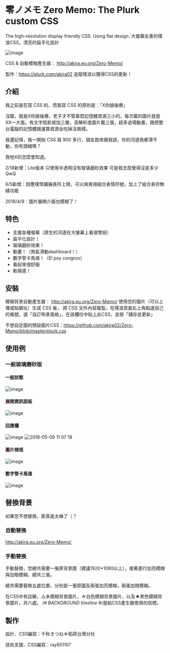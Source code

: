 # 零ノメモ Zero Memo: The Plurk custom CSS

The high-resolution display friendly CSS. Using flat design. 
大螢幕友善的噗浪CSS，漂亮的扁平化設計

![image](https://user-images.githubusercontent.com/4176802/38499717-0a71da0c-3c3b-11e8-8a05-d11b2bb179d4.png)


CSS & 自動模糊產生器： http://akira.eu.org/Zero-Memo/

製作：https://plurk.com/akira02
追蹤噗浪以獲得CSS的更新！

## 介紹

我之前是在寫 CSS 的，而我寫 CSS 的原則是：「X你娘操爆」

沒錯，就是X你娘操爆，老子才不管甚麼記憶體資源三小的，每次載的圖片就是XX一大張。有文字陰影就加三層，高解析度圖片載三張，超多過場動畫，跟把整台電腦的記憶體跟運算資源全吃掉沒兩樣。

我還記得，我一開始 CSS 寫 900 多行，朋友跑來跟我說，你的河道我都滑不動，你有頭緒嗎？
 
我他X的怎麼會知道。

2/18新增：Lite版本 只使用半透明沒有玻璃磨砂效果
可是我怎麼覺得沒差多少QwQ

6/5新增：因應噗幣擴展表符上限，可以爽爽用組合表情符號，加上了組合表符無縫功能

2018/4/9：圖片展開介面也模糊了！

## 特色
+ 支援各種螢幕（原生的河道在大螢幕上看很彆扭）
+ 扁平化設計！
+ 玻璃磨砂效果！
+ 動畫！（煞氣滑動dashboard！）
+ 數字管卡馬值！（El psy congroo）
+ 看起來很舒服
+ 軟萌感！

## 安裝

模糊背景自動產生器：
http://akira.eu.org/Zero-Memo/ 
使用您的圖片（可以上傳或貼網址）生成 CSS 後，
將 CSS 文件內容複製，在噗浪頁面右上角點選自己的帳號，選「自訂佈景風格」，在該欄位中貼上此CSS，並按「儲存並更新」

不想自定圖的預設圖片CSS：https://github.com/akira02/Zero-Memo/blob/master/plurk.css

## 使用例

### 一般玻璃磨砂版
#### 一般狀態
![image](https://user-images.githubusercontent.com/4176802/38499709-0604d172-3c3b-11e8-876f-0c0b00e2609f.png)
#### 展開資訊面板
![image](https://user-images.githubusercontent.com/4176802/38499717-0a71da0c-3c3b-11e8-8a05-d11b2bb179d4.png)
#### 回應欄
![image](https://user-images.githubusercontent.com/4176802/38499743-204a05f2-3c3b-11e8-9318-9bfc897bfa84.png)
![2018-05-09 11 07 19](https://user-images.githubusercontent.com/4176802/39822767-f7978bec-53dd-11e8-88af-5a200d3d23bd.png)

#### 圖片檢視
![image](https://user-images.githubusercontent.com/4176802/38499769-2cd49602-3c3b-11e8-8e24-8601674b776b.png)
#### 數字管卡馬值
![image](https://user-images.githubusercontent.com/4176802/38500124-11b5fe3c-3c3c-11e8-958e-866fc9043756.png)

## 替換背景
如果您不想替換，那真是太棒了（？

### 自動替換
http://akira.eu.org/Zero-Memo/
### 手動替換
手動替換，您總共需要一張原背景圖（建議1920*1080以上），接著進行加亮模糊與加暗模糊，總共三張。

總共需要替換五處位置，分別是一張原圖及兩張加亮模糊，兩張加暗模糊。

在CSS中有註解，△未模糊背景圖片，☆白色模糊背景圖片，以及★黑色模糊背景圖片，共六處。
/*# BACKGROUND timeline #*/是給CSS產生器使用的信標。


## 製作
設計、CSS編寫：千秋きつね☆稻荷台灣分社

技術支援、CSS編寫：ray851107
